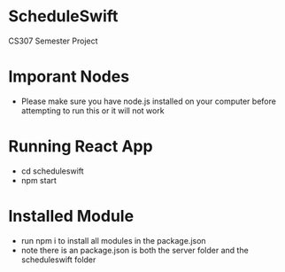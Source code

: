 # ScheduleSwift
CS307 Semester Project

# Imporant Nodes
* Please make sure you have node.js installed on your computer before attempting to run this or it will not work

# Running React App
* cd scheduleswift
* npm start

# Installed Module
* run npm i to install all modules in the package.json
* note there is an package.json is both the server folder and the scheduleswift folder
